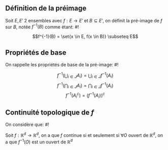 ## Définition de la préimage
Soit $E, E'$ 2 ensembles avec $f: E \to E'$ et $B \subseteq E'$, on définit la pré-image de $f$ sur $B$, notée $f^{-1}(B)$ comme étant: #!

$$f^{-1}(B) = \set{x \in E, f(x \in B)} \subseteq E$$
<!--ID: 1727559283088-->


## Propriétés de base
On rappelle les propriétés de base de la pré-image: #!

$$f^{-1}\left(\bigcup_{i \in J} A_i\right) = \bigcup_{i \in J} f^{-1}(A_i)$$
$$f^{-1}\left(\bigcap_{i \in J} A_i\right) = \bigcap_{i \in J} f^{-1}(A_i)$$
$$f^{-1}\left(A_i^c\right) = (f^{-1}(A_i))^c$$
<!--ID: 1727559283090-->


## Continuité topologique de $f$
On considère que: #!

Soit $f : \mathbb R^d \to \mathbb R^d$, on a que $f$ continue si et seulement si $\forall O$ ouvert de $\mathbb R^d$, on a que $f^{-1}(O)$ est un ouvert de $\mathbb R^d$ 
<!--ID: 1727559283091-->
